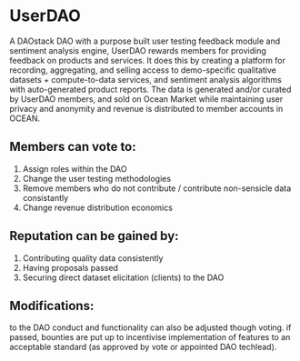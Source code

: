 # UserDAO
A DAOstack DAO with a purpose built user testing feedback module and sentiment analysis engine, UserDAO rewards members for providing feedback on products and services. It does this by creating a platform for recording, aggregating, and selling access to demo-specific qualitative datasets + compute-to-data services, and sentiment analysis algorithms with auto-generated product reports. The data is generated and/or curated by UserDAO members, and sold on Ocean Market while maintaining user privacy and anonymity and revenue is distributed to member accounts in OCEAN.

## Members can vote to:
1) Assign roles within the DAO 
2) Change the user testing methodologies 
3) Remove members who do not contribute / contribute non-sensicle data consistantly
4) Change revenue distribution economics

## Reputation can be gained by:
1) Contributing quality data consistently 
2) Having proposals passed 
3) Securing direct dataset elicitation (clients) to the DAO

## Modifications:
to the DAO conduct and functionality can also be adjusted though voting. if passed, bounties are put up to incentivise implementation of features to an acceptable standard (as approved by vote or appointed DAO techlead).
